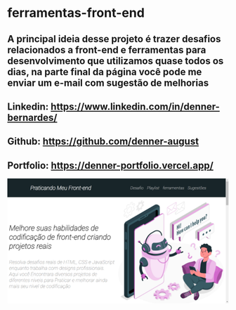 # ferramentas-front-end

## A principal ideia desse projeto é trazer desafios relacionados a front-end e ferramentas para desenvolvimento que utilizamos quase todos os dias, na parte final da página você pode me enviar um e-mail com sugestão de melhorias

## Linkedin: <https://www.linkedin.com/in/denner-bernardes/>

## Github: <https://github.com/denner-august>

## Portfolio: <https://denner-portfolio.vercel.app/>

![capa do projeto](front-end/public/image/capa/capa.png)
